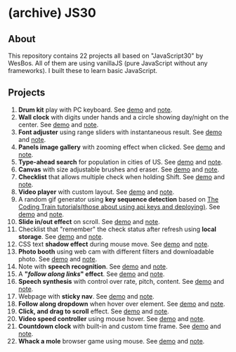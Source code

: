 # (archive) JS30

## About
This repository contains 22 projects all based on "JavaScript30" by WesBos. All of them are using vanillaJS (pure JavaScript without any frameworks). I built these to learn basic JavaScript. 

## Projects
1. **Drum kit** play with PC keyboard. See [demo](https://ming-yong.github.io/JS30/01-drum-kit/) and [note](./notes/01-drum-kit.md).
2. **Wall clock** with digits under hands and a circle showing day/night on the center. See [demo](https://ming-yong.github.io/JS30/02-clock/) and [note](./notes/02-clock.md).
3. **Font adjuster** using range sliders with instantaneous result. See [demo](https://ming-yong.github.io/JS30/03-font-adjuster/) and [note](./notes/03-font-adjuster.md).
4. **Panels image gallery** with zooming effect when clicked. See [demo](https://ming-yong.github.io/JS30/05-panels-image-gallery/) and [note](./notes/05-panels-image-gallery.md).
5. **Type-ahead search** for population in cities of US. See [demo](https://ming-yong.github.io/JS30/06-ajax-type-ahead/) and [note](./notes/06-ajax-type-ahead.md).
6. **Canvas** with size adjustable brushes and eraser. See [demo](https://ming-yong.github.io/JS30/08-canvas/) and [note](./notes/08-canvas.md).
7. **Checklist** that allows multiple check when holding Shift. See [demo](https://ming-yong.github.io/JS30/10-checklist/) and [note](./notes/10-checklist.md).
8. **Video player** with custom layout. See [demo](https://ming-yong.github.io/JS30/11-video-player/) and [note](./notes/11-video-player.md).
9. A random gif generator using **key sequence detection** based on [The Coding Train tutorials(those about using api keys and deploying)](https://www.youtube.com/watch?v=Rz886HkV1j4). See [demo](https://js30-give-me-gif.herokuapp.com/) and [note](./notes/12-give-me-gif.md).
10. **Slide in/out effect** on scroll. See [demo](https://ming-yong.github.io/JS30/13-slide-in-on-scroll/) and [note](./notes/13-slide-in-on-scroll.md).
11. Checklist that "remember" the check status after refresh using **local storage**. See [demo](https://ming-yong.github.io/JS30/15-taco-list/) and [note](./notes/15-taco-list.md).
12. CSS text **shadow effect** during mouse move. See [demo](https://ming-yong.github.io/JS30/16-Boo/) and [note](./notes/16-Boo.md).
13. **Photo booth** using web cam with different filters and downloadable photo. See [demo](https://ming-yong.github.io/JS30-19-photo-booth/) and [note](./notes/19-photo-booth.md).
14. Note with **speech recognition**. See [demo](https://ming-yong.github.io/JS30-20-voice-note/) and [note](./notes/20-voice-note.md).
15. A **"*follow along links*" effect**. See [demo](https://ming-yong.github.io/JS30/22-flashlight/) and [note](./notes/22-flashlight.md).
16. **Speech synthesis** with control over rate, pitch, content. See [demo](https://ming-yong.github.io/JS30/23-speech-synthesis/) and [note](./notes/23-speech-synthesis.md).
17. Webpage with **sticky nav**. See [demo](https://ming-yong.github.io/JS30/24-sticky-nav/) and [note](./notes/24-sticky-nav.md).
18. **Follow along dropdown** when hover over element. See [demo](https://ming-yong.github.io/JS30/26-follow-along-dropdown/) and [note](./notes/26-follow-along-dropdown.md).
19. **Click, and drag to scroll** effect. See [demo](https://ming-yong.github.io/JS30/27-click-drag-scroll/) and [note](./notes/27-click-drag-scroll.md).
20. **Video speed controller** using mouse hover. See [demo](https://ming-yong.github.io/JS30/28-speed-controller/) and [note](./notes/28-speed-controller.md).
21. **Countdown clock** with built-in and custom time frame. See [demo](https://ming-yong.github.io/JS30/29-countdown-clock/) and [note](./notes/29-countdown-clock.md).
22. **Whack a mole** browser game using mouse. See [demo](https://ming-yong.github.io/JS30/30-whack-a-mole/) and [note](./notes/30-whack-a-mole.md).
